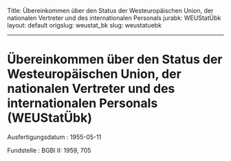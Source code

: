 Title: Übereinkommen über den Status der Westeuropäischen Union, der nationalen Vertreter
  und des internationalen Personals
jurabk: WEUStatÜbk
layout: default
origslug: weustat_bk
slug: weustatuebk

---

# Übereinkommen über den Status der Westeuropäischen Union, der nationalen Vertreter und des internationalen Personals (WEUStatÜbk)

Ausfertigungsdatum
:   1955-05-11

Fundstelle
:   BGBl II: 1959, 705

